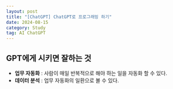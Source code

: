 ```yaml
---
layout: post
title: "[ChatGPT] ChatGPT로 프로그래밍 하기"
date: 2024-08-15
category: Study
tag: AI ChatGPT
---
```

## GPT에게 시키면 잘하는 것

- **업무 자동화** : 사람이 매일 반복적으로 해야 하는 일을 자동화 할 수 있다.
- **데이터 분석** : 업무 자동화의 일환으로 볼 수 있다.
